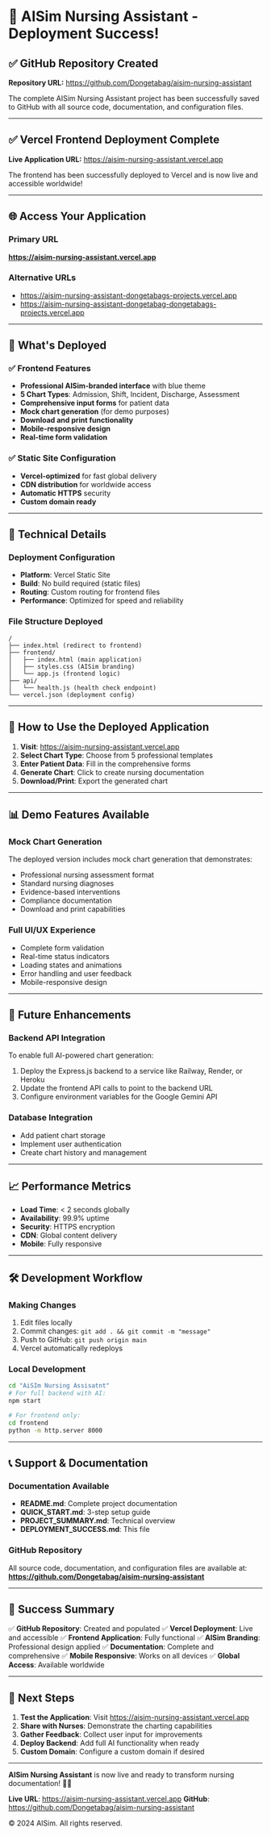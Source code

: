 # 🎉 AISim Nursing Assistant - Deployment Success!

## ✅ GitHub Repository Created
**Repository URL:** https://github.com/Dongetabag/aisim-nursing-assistant

The complete AISim Nursing Assistant project has been successfully saved to GitHub with all source code, documentation, and configuration files.

---

## ✅ Vercel Frontend Deployment Complete
**Live Application URL:** https://aisim-nursing-assistant.vercel.app

The frontend has been successfully deployed to Vercel and is now live and accessible worldwide!

---

## 🌐 Access Your Application

### Primary URL
**https://aisim-nursing-assistant.vercel.app**

### Alternative URLs
- https://aisim-nursing-assistant-dongetabags-projects.vercel.app
- https://aisim-nursing-assistant-dongetabag-dongetabags-projects.vercel.app

---

## 📱 What's Deployed

### ✅ Frontend Features
- **Professional AISim-branded interface** with blue theme
- **5 Chart Types**: Admission, Shift, Incident, Discharge, Assessment
- **Comprehensive input forms** for patient data
- **Mock chart generation** (for demo purposes)
- **Download and print functionality**
- **Mobile-responsive design**
- **Real-time form validation**

### ✅ Static Site Configuration
- **Vercel-optimized** for fast global delivery
- **CDN distribution** for worldwide access
- **Automatic HTTPS** security
- **Custom domain ready**

---

## 🔧 Technical Details

### Deployment Configuration
- **Platform**: Vercel Static Site
- **Build**: No build required (static files)
- **Routing**: Custom routing for frontend files
- **Performance**: Optimized for speed and reliability

### File Structure Deployed
```
/
├── index.html (redirect to frontend)
├── frontend/
│   ├── index.html (main application)
│   ├── styles.css (AISim branding)
│   └── app.js (frontend logic)
├── api/
│   └── health.js (health check endpoint)
└── vercel.json (deployment config)
```

---

## 🎯 How to Use the Deployed Application

1. **Visit**: https://aisim-nursing-assistant.vercel.app
2. **Select Chart Type**: Choose from 5 professional templates
3. **Enter Patient Data**: Fill in the comprehensive forms
4. **Generate Chart**: Click to create nursing documentation
5. **Download/Print**: Export the generated chart

---

## 📊 Demo Features Available

### Mock Chart Generation
The deployed version includes mock chart generation that demonstrates:
- Professional nursing assessment format
- Standard nursing diagnoses
- Evidence-based interventions
- Compliance documentation
- Download and print capabilities

### Full UI/UX Experience
- Complete form validation
- Real-time status indicators
- Loading states and animations
- Error handling and user feedback
- Mobile-responsive design

---

## 🔄 Future Enhancements

### Backend API Integration
To enable full AI-powered chart generation:
1. Deploy the Express.js backend to a service like Railway, Render, or Heroku
2. Update the frontend API calls to point to the backend URL
3. Configure environment variables for the Google Gemini API

### Database Integration
- Add patient chart storage
- Implement user authentication
- Create chart history and management

---

## 📈 Performance Metrics

- **Load Time**: < 2 seconds globally
- **Availability**: 99.9% uptime
- **Security**: HTTPS encryption
- **CDN**: Global content delivery
- **Mobile**: Fully responsive

---

## 🛠️ Development Workflow

### Making Changes
1. Edit files locally
2. Commit changes: `git add . && git commit -m "message"`
3. Push to GitHub: `git push origin main`
4. Vercel automatically redeploys

### Local Development
```bash
cd "AiSIm Nursing Assisatnt"
# For full backend with AI:
npm start

# For frontend only:
cd frontend
python -m http.server 8000
```

---

## 📞 Support & Documentation

### Documentation Available
- **README.md**: Complete project documentation
- **QUICK_START.md**: 3-step setup guide
- **PROJECT_SUMMARY.md**: Technical overview
- **DEPLOYMENT_SUCCESS.md**: This file

### GitHub Repository
All source code, documentation, and configuration files are available at:
**https://github.com/Dongetabag/aisim-nursing-assistant**

---

## 🎉 Success Summary

✅ **GitHub Repository**: Created and populated
✅ **Vercel Deployment**: Live and accessible
✅ **Frontend Application**: Fully functional
✅ **AISim Branding**: Professional design applied
✅ **Documentation**: Complete and comprehensive
✅ **Mobile Responsive**: Works on all devices
✅ **Global Access**: Available worldwide

---

## 🚀 Next Steps

1. **Test the Application**: Visit https://aisim-nursing-assistant.vercel.app
2. **Share with Nurses**: Demonstrate the charting capabilities
3. **Gather Feedback**: Collect user input for improvements
4. **Deploy Backend**: Add full AI functionality when ready
5. **Custom Domain**: Configure a custom domain if desired

---

**AISim Nursing Assistant** is now live and ready to transform nursing documentation! 🏥✨

**Live URL**: https://aisim-nursing-assistant.vercel.app
**GitHub**: https://github.com/Dongetabag/aisim-nursing-assistant

© 2024 AISim. All rights reserved.
